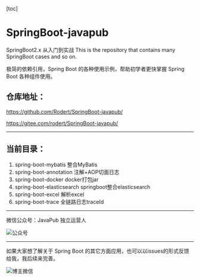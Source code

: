 [toc]



# SpringBoot-javapub

SpringBoot2.x 从入门到实战 This is the repository that contains many SpringBoot cases and so on.

极简的依赖引用，Spring Boot 的各种使用示例，帮助初学者更快掌握 Spring Boot 各种组件使用。



## 仓库地址：

https://github.com/Rodert/SpringBoot-javapub/

https://gitee.com/rodert/SpringBoot-javapub/



---

## 当前目录：

1. spring-boot-mybatis 整合MyBatis 
2. spring-boot-annotation 注解+AOP切面日志
3. spring-boot-docker docker打包jar
4. spring-boot-elasticsearch springboot整合elasticsearch
5. spring-boot-excel 解析excel
6. spring-boot-trace 全链路日志traceId





---

微信公众号：JavaPub 独立运营人

![公众号](https://img-blog.csdnimg.cn/20210126205030521.jpg)

---

如果大家想了解关于 Spring Boot 的其它方面应用，也可以以issues的形式反馈给我，我后续来完善。

![博主微信](https://img-blog.csdnimg.cn/202106290913273.png)